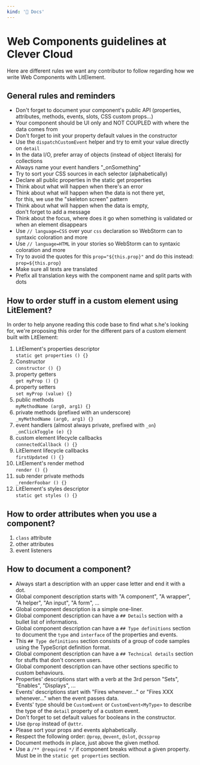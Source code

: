 ```yaml
---
kind: '📌 Docs'
---
```

# Web Components guidelines at Clever Cloud

Here are different rules we want any contributor to follow regarding how we write Web Components with LitElement.

## General rules and reminders

* Don't forget to document your component's public API (properties, attributes, methods, events, slots, CSS custom props...)
* Your component should be UI only and NOT COUPLED with where the data comes from
* Don't forget to init your property default values in the constructor
* Use the `dispatchCustomEvent` helper and try to emit your value directly on `detail`
* In the data I/O, prefer array of objects (instead of object literals) for collections
* Always name your event handlers "_onSomething"
* Try to sort your CSS sources in each selector (alphabetically)
* Declare all public properties in the static get properties
* Think about what will happen when there's an error
* Think about what will happen when the data is not there yet, <br/> for this, we use the "skeleton screen" pattern
* Think about what will happen when the data is empty, <br/> don't forget to add a message
* Think about the focus, where does it go when something is validated or when an element disappears
* Use `// language=CSS` over your `css` declaration so WebStorm can to syntaxic coloration and more
* Use `// language=HTML` in your stories so WebStorm can to syntaxic coloration and more
* Try to avoid the quotes for this `prop="${this.prop}"` and do this instead: `prop=${this.prop}`
* Make sure all texts are translated
* Prefix all translation keys with the component name and split parts with dots

## How to order stuff in a custom element using LitElement?

In order to help anyone reading this code base to find what s.he's looking for,
we're proposing this order for the different pars of a custom element built with LitElement:

1. LitElement's properties descriptor <br/> `static get properties () {}`
1. Constructor <br/> `constructor () {}`
1. property getters <br/> `get myProp () {}`
1. property setters <br/> `set myProp (value) {}`
1. public methods <br/> `myMethodName (arg0, arg1) {}`
1. private methods (prefixed with an underscore) <br/> `_myMethodName (arg0, arg1) {}`
1. event handlers (almost always private, prefixed with `_on`) <br/> `_onClickToggle (e) {}`
1. custom element lifecycle callbacks <br/> `connectedCallback () {}`
1. LitElement lifecycle callbacks <br/> `firstUpdated () {}`
1. LitElement's render method <br/> `render () {}`
1. sub render private methods <br/> `_renderFoobar () {}`
1. LitElement's styles descriptor <br/> `static get styles () {}`

## How to order attributes when you use a component?

1. `class` attribute
1. other attributes
1. event listeners

## How to document a component?

* Always start a description with an upper case letter and end it with a dot.
* Global component description starts with "A component", "A wrapper", "A helper", "An input", "A form", ...
* Global component description is a simple one-liner.
* Global component description can have a `## Details` section with a bullet list of informations.
* Global component description can have a `## Type definitions` section to document the `type` and `interface` of the properties and events.
* This `## Type definitions` section consists of a group of code samples using the TypeScript definition format.
* Global component description can have a `## Technical details` section for stuffs that don't concern users.
* Global component description can have other sections specific to custom behaviours.
* Properties' descriptions start with a verb at the 3rd person "Sets", "Enables", "Displays", ...
* Events' descriptions start with "Fires whenever..." or "Fires XXX whenever..." when the event passes data.
* Events' type should be `CustomEvent` or `CustomEvent<MyType>` to describe the type of the `detail` property of a custom event.
* Don't forget to set default values for booleans in the constructor.
* Use `@prop` instead of `@attr`.
* Please sort your props and events alphabetically.
* Respect the following order: `@prop`, `@event`, `@slot`, `@cssprop`
* Document methods in place, just above the given method.
* Use a `/** @required */` if component breaks without a given property. Must be in the `static get properties` section.
